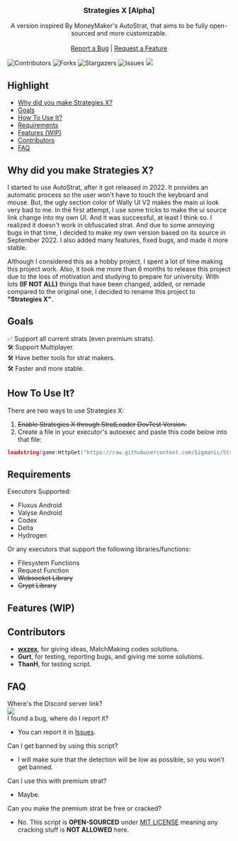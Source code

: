 <br/>
<p align="center">
  <h3 align="center">Strategies X [Alpha]</h3>

  <p align="center">
    A version inspired By MoneyMaker's AutoStrat, that aims to be fully open-sourced and more customizable.
    <br/>
    <br/>
    <a href="https://github.com/Sigmanic/Strategies-X/issues">Report a Bug</a>
    |
    <a href="https://github.com/Sigmanic/Strategies-X/issues">Request a Feature</a>
  </p>
</p>

![Contributors](https://img.shields.io/github/contributors/Sigmanic/Strategies-X?color=dark-green) ![Forks](https://img.shields.io/github/forks/Sigmanic/Strategies-X?style=social) ![Stargazers](https://img.shields.io/github/stars/Sigmanic/Strategies-X?style=social) ![Issues](https://img.shields.io/github/issues/Sigmanic/Strategies-X) [![](https://dcbadge.vercel.app/api/server/RWGUGV3YTj?style=flat)](https://discord.gg/RWGUGV3YTj)

## Highlight

* [Why did you make Strategies X?](#why-did-you-make-strategies-x)
* [Goals](#goals)
* [How To Use It?](#how-to-use-it)
* [Requirements](#requirements)
* [Features (WIP)](#features-wip)
* [Contributors](#contributors)
* [FAQ](#faq)

## Why did you make Strategies X?

I started to use AutoStrat, after it got released in 2022. It provides an automatic process so the user won't have to touch the keyboard and mouse. But, the ugly section color of Wally UI V2 makes the main ui look very bad to me. In the first attempt, I use some tricks to make the ui source link change into my own UI. And it was successful, at least I think so. I realized it doesn't work in obfuscated strat. And due to some annoying bugs in that time, I decided to make my own version based on its source in September 2022. I also added many features, fixed bugs, and made it more stable.

Although I considered this as a hobby project, I spent a lot of time making this project work. Also, it took me more than 6 months to release this project due to the loss of motivation and studying to prepare for university. With lots **(IF NOT ALL)** things that have been changed, added, or remade compared to the original one, I decided to rename this project to **"Strategies X"**.

## Goals
:white_check_mark:  Support all current strats (even premium strats).  
:hammer_and_wrench: Support Multiplayer.  
:hammer_and_wrench: Have better tools for strat makers.  
:hammer_and_wrench: Faster and more stable.  

## How To Use It?
There are two ways to use Strategies X:
1. ~~Enable Strategies X through StratLoader DevTest Version.~~
2. Create a file in your executor's autoexec and paste this code below into that file:
```lua
loadstring(game:HttpGet("https://raw.githubusercontent.com/Sigmanic/Strategies-X/main/Loader.lua", true))()
```

## Requirements
Executors Supported:
* Fluxus Android
* Valyse Android
* Codex
* Delta
* Hydrogen

Or any executors that support the following libraries/functions:
* Filesystem Functions
* Request Function
* ~~Websocket Library~~
* ~~Crypt Library~~

## Features (WIP)

## Contributors
* **[wxzex](https://github.com/wxzex)**, for giving ideas, MatchMaking codes solutions.
* **Gurt**, for testing, reporting bugs, and giving me some solutions.
* **ThanH**, for testing script.

## FAQ
Where's the Discord server link?  
[![](https://dcbadge.vercel.app/api/server/RWGUGV3YTj)](https://discord.gg/RWGUGV3YTj)  
I found a bug, where do I report it?
* You can report it in [Issues](https://github.com/Sigmanic/Strategies-X/issues).

Can I get banned by using this script?
* I will make sure that the detection will be low as possible, so you won't get banned.

Can I use this with premium strat?
* Maybe.

Can you make the premium strat be free or cracked?
* No. This script is **OPEN-SOURCED** under [MIT LICENSE](https://github.com/Sigmanic/Strategies-X/blob/main/LICENSE.md) meaning any cracking stuff is **NOT ALLOWED** here.
